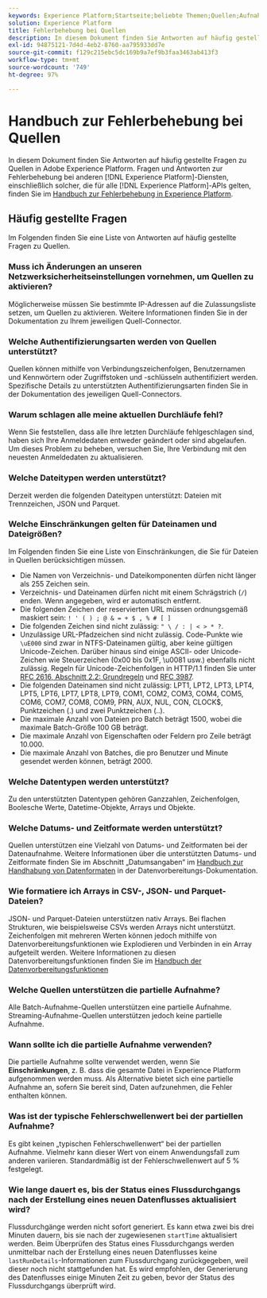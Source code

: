 ```yaml
---
keywords: Experience Platform;Startseite;beliebte Themen;Quellen;Aufnahme;Fehlerbehebung;Fehlerbehebung bei Quellen;Häufig gestellte Fragen zu Quellen;Häufig gestellte Fragen;Quell-Connectoren;Quell-Connector;Häufig gestellte Fragen zu Quell-Connectoren;Fehlerbehebung bei Quell-Connectoren,
solution: Experience Platform
title: Fehlerbehebung bei Quellen
description: In diesem Dokument finden Sie Antworten auf häufig gestellte Fragen zu Quellen in Adobe Experience Platform.
exl-id: 94875121-7d4d-4eb2-8760-aa795933dd7e
source-git-commit: f129c215ebc5dc169b9a7ef9b3faa3463ab413f3
workflow-type: tm+mt
source-wordcount: '749'
ht-degree: 97%

---
```


# Handbuch zur Fehlerbehebung bei Quellen

In diesem Dokument finden Sie Antworten auf häufig gestellte Fragen zu Quellen in Adobe Experience Platform. Fragen und Antworten zur Fehlerbehebung bei anderen [!DNL Experience Platform]-Diensten, einschließlich solcher, die für alle [!DNL Experience Platform]-APIs gelten, finden Sie im [Handbuch zur Fehlerbehebung in Experience Platform](../landing/troubleshooting.md).

## Häufig gestellte Fragen

Im Folgenden finden Sie eine Liste von Antworten auf häufig gestellte Fragen zu Quellen.

### Muss ich Änderungen an unseren Netzwerksicherheitseinstellungen vornehmen, um Quellen zu aktivieren?

Möglicherweise müssen Sie bestimmte IP-Adressen auf die Zulassungsliste setzen, um Quellen zu aktivieren. Weitere Informationen finden Sie in der Dokumentation zu Ihrem jeweiligen Quell-Connector.

### Welche Authentifizierungsarten werden von Quellen unterstützt?

Quellen können mithilfe von Verbindungszeichenfolgen, Benutzernamen und Kennwörtern oder Zugriffstoken und -schlüsseln authentifiziert werden. Spezifische Details zu unterstützten Authentifizierungsarten finden Sie in der Dokumentation des jeweiligen Quell-Connectors.

### Warum schlagen alle meine aktuellen Durchläufe fehl?

Wenn Sie feststellen, dass alle Ihre letzten Durchläufe fehlgeschlagen sind, haben sich Ihre Anmeldedaten entweder geändert oder sind abgelaufen. Um dieses Problem zu beheben, versuchen Sie, Ihre Verbindung mit den neuesten Anmeldedaten zu aktualisieren.

### Welche Dateitypen werden unterstützt?

Derzeit werden die folgenden Dateitypen unterstützt: Dateien mit Trennzeichen, JSON und Parquet.

### Welche Einschränkungen gelten für Dateinamen und Dateigrößen?

Im Folgenden finden Sie eine Liste von Einschränkungen, die Sie für Dateien in Quellen berücksichtigen müssen.

- Die Namen von Verzeichnis- und Dateikomponenten dürfen nicht länger als 255 Zeichen sein.
- Verzeichnis- und Dateinamen dürfen nicht mit einem Schrägstrich (`/`) enden. Wenn angegeben, wird er automatisch entfernt.
- Die folgenden Zeichen der reservierten URL müssen ordnungsgemäß maskiert sein: `! ' ( ) ; @ & = + $ , % # [ ]`
- Die folgenden Zeichen sind nicht zulässig: `" \ / : | < > * ?`.
- Unzulässige URL-Pfadzeichen sind nicht zulässig. Code-Punkte wie `\uE000` sind zwar in NTFS-Dateinamen gültig, aber keine gültigen Unicode-Zeichen. Darüber hinaus sind einige ASCII- oder Unicode-Zeichen wie Steuerzeichen (0x00 bis 0x1F, \u0081 usw.) ebenfalls nicht zulässig. Regeln für Unicode-Zeichenfolgen in HTTP/1.1 finden Sie unter [RFC 2616, Abschnitt 2.2: Grundregeln](https://www.ietf.org/rfc/rfc2616.txt) und [RFC 3987](https://www.ietf.org/rfc/rfc3987.txt).
- Die folgenden Dateinamen sind nicht zulässig: LPT1, LPT2, LPT3, LPT4, LPT5, LPT6, LPT7, LPT8, LPT9, COM1, COM2, COM3, COM4, COM5, COM6, COM7, COM8, COM9, PRN, AUX, NUL, CON, CLOCK$, Punktzeichen (.) und zwei Punktzeichen (..).
- Die maximale Anzahl von Dateien pro Batch beträgt 1500, wobei die maximale Batch-Größe 100 GB beträgt.
- Die maximale Anzahl von Eigenschaften oder Feldern pro Zeile beträgt 10.000.
- Die maximale Anzahl von Batches, die pro Benutzer und Minute gesendet werden können, beträgt 2000.

### Welche Datentypen werden unterstützt?

Zu den unterstützten Datentypen gehören Ganzzahlen, Zeichenfolgen, Boolesche Werte, Datetime-Objekte, Arrays und Objekte.

### Welche Datums- und Zeitformate werden unterstützt?

Quellen unterstützen eine Vielzahl von Datums- und Zeitformaten bei der Datenaufnahme. Weitere Informationen über die unterstützten Datums- und Zeitformate finden Sie im Abschnitt „Datumsangaben“ im [Handbuch zur Handhabung von Datenformaten](../data-prep/data-handling.md#dates) in der Datenvorbereitungs-Dokumentation.

### Wie formatiere ich Arrays in CSV-, JSON- und Parquet-Dateien?

JSON- und Parquet-Dateien unterstützen nativ Arrays. Bei flachen Strukturen, wie beispielsweise CSVs werden Arrays nicht unterstützt. Zeichenfolgen mit mehreren Werten können jedoch mithilfe von Datenvorbereitungsfunktionen wie Explodieren und Verbinden in ein Array aufgeteilt werden. Weitere Informationen zu diesen Datenvorbereitungsfunktionen finden Sie im [Handbuch der Datenvorbereitungsfunktionen](../data-prep/functions.md#string)

### Welche Quellen unterstützen die partielle Aufnahme?

Alle Batch-Aufnahme-Quellen unterstützen eine partielle Aufnahme. Streaming-Aufnahme-Quellen unterstützen jedoch keine partielle Aufnahme.

### Wann sollte ich die partielle Aufnahme verwenden?

Die partielle Aufnahme sollte verwendet werden, wenn Sie **Einschränkungen**, z. B. dass die gesamte Datei in Experience Platform aufgenommen werden muss. Als Alternative bietet sich eine partielle Aufnahme an, sofern Sie bereit sind, Daten aufzunehmen, die Fehler enthalten können.

### Was ist der typische Fehlerschwellenwert bei der partiellen Aufnahme?

Es gibt keinen „typischen Fehlerschwellenwert“ bei der partiellen Aufnahme. Vielmehr kann dieser Wert von einem Anwendungsfall zum anderen variieren. Standardmäßig ist der Fehlerschwellenwert auf 5 % festgelegt.

### Wie lange dauert es, bis der Status eines Flussdurchgangs nach der Erstellung eines neuen Datenflusses aktualisiert wird?

Flussdurchgänge werden nicht sofort generiert. Es kann etwa zwei bis drei Minuten dauern, bis sie nach der zugewiesenen `startTime` aktualisiert werden. Beim Überprüfen des Status eines Flussdurchgangs werden unmittelbar nach der Erstellung eines neuen Datenflusses keine `lastRunDetails`-Informationen zum Flussdurchgang zurückgegeben, weil dieser noch nicht stattgefunden hat. Es wird empfohlen, der Generierung des Datenflusses einige Minuten Zeit zu geben, bevor der Status des Flussdurchgangs überprüft wird.